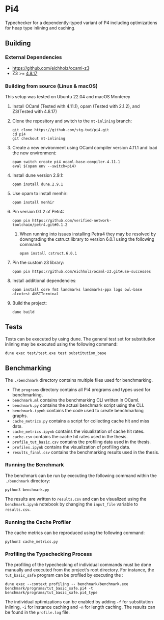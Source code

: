# Pi4

Typechecker for a dependently-typed variant of P4 including optimizations for heap type inlining and caching.

## Building

### External Dependencies
- https://github.com/eichholz/ocaml-z3
- Z3 >= [4.8.17](https://github.com/Z3Prover/z3/releases/tag/z3-4.8.17)

### Building from source (Linux & macOS)

This setup was tested on Ubuntu 22.04 and macOS Monterey

1. Install OCaml (Tested with 4.11.1), opam (Tested with 2.1.2), and Z3(Tested with 4.8.17)

2. Clone the repository and switch to the `mt-inlining` branch:

   ```
   git clone https://github.com/stg-tud/pi4.git
   cd pi4
   git checkout mt-inlining
   ```

3. Create a new environment using OCaml compiler version 4.11.1 and load the new environment:

   ```
   opam switch create pi4 ocaml-base-compiler.4.11.1
   eval $(opam env --switch=pi4)
   ```

4. Install dune version 2.9.1:

   ```
   opam install dune.2.9.1
   ```

5. Use opam to install menhir:

   ```
   opam install menhir
   ```

6. Pin version 0.1.2 of Petr4:

   ```
   opam pin https://github.com/verified-network-toolchain/petr4.git#0.1.2
   ```

   1. When running into issues installing Petra4 they may be resolved by downgrading the cstruct library to version 6.0.1 using the following command:

      ```
      opam install cstruct.6.0.1
      ```

7. Pin the custom z3 library:

   ```
   opam pin https://github.com/eichholz/ocaml-z3.git#use-successes
   ```

8. Install additional dependencies:

   ```
   opam install core fmt landmarks landmarks-ppx logs owl-base alcotest ANSITerminal
   ```

9. Build the project:

   ```
   dune build
   ```



## Tests

Tests can be executed by using dune. The general test set for substitution inlining may be executed using the following command:

```
dune exec test/test.exe test substitution_base
```

## Benchmarking

The `./benchmark` directory contains multiple files used for benchmarking.

- The `programs` directory contains all Pi4 programs and types used for benchmarking.
- `benchmark.ml` contains the benchmarking CLI written in OCaml.
- `benchmark.py` contains the actual benchmark script using the CLI.
- `benchmark.ipynb` contains the code used to create benchmarking graphs.
- `cache_metrics.py` contains a script for collecting cache hit and miss data.
- `cache_metrics.ipynb` contains the visualization of cache hit rates.
- `cache.csv` contains the cache hit rates used in the thesis.
- `profile_tut_basic.csv` contains the profiling data used in the thesis.
- `profiles.ipynb` contains the visualization of profiling data.
- `results_final.csv` contains the benchmarking results used in the thesis.

### Running the Benchmark

The benchmark can be run by executing the following command within the `./benchmark` directory:

```
python3 benchmark.py
```

The results are written to `results.csv` and can be visualized using the `benchmark.ipynb` notebook by changing the `input_file` variable to `results.csv`.

### Running the Cache Profiler

The cache metrics can be reproduced using the following command:

```
python3 cache_metrics.py
```

### Profiling the Typechecking Process

The profiling of the typechecking of individual commands must be done manually and executed from the project's root directory. For instance, the `tut_basic_safe` program can be profiled by executing the :

```
dune exec --context profiling -- benchmark/benchmark.exe benchmark/programs/tut_basic_safe.pi4 -t benchmark/programs/tut_basic_safe.pi4_type
```

The individual optimizations can be enabled by adding `-f` for substitution inlining, `-i` for instance caching and `-n` for length caching. The results can be found in the `profile.log` file.



